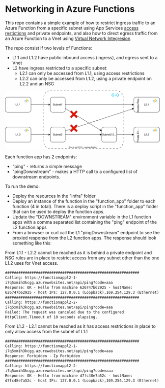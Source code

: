 # Networking in Azure Functions

This repo contains a simple example of how to restrict ingress traffic to an Azure Function from a specific subnet using App Services [access restictions](hhttps://learn.microsoft.com/en-us/azure/app-service/overview-access-restrictions) and private endpoints, and also how to direct egress traffic from an Azure Function to a Vnet using [Virtual Network Integresion](https://learn.microsoft.com/en-us/azure/app-service/overview-vnet-integration).

The repo consist if two levels of Functions:

* L1.1 and L1.2 have public inbound access (ingress), and egress sent to a Vnet
* L2 have ingress restricted to a specific subnet:
    * L2.1 can only be accessed from L1.1, using access restrictions
    * L2.2 can only be accessed from L1.2, using a private endpoint on L2.2 and an NSG

![Overview Diagram](./azure.drawio.svg)

Each function app has 2 endpoints:

* "ping" - returns a simple message
* "pingDownstream" - makes a HTTP call to a configured list of downstream endpoints.

To run the demo:

* Deploy the resources in the "infra" folder
* Deploy an instance of the function in the "function_app" folder to each function (4 in total). There is a deploy script in the "function_app" folder that can be used to deploy the function apps.
* Update the "DOWNSTREAM" environment variable in the L1 function apps with a comma separated list containing the "ping" endpoint of the L2 function apps
* From a browser or curl call the L1 "pingDownstream" endpoint to see the proxied response from the L2 function apps. The response should look something like this:

From L1.1 - L2.2 cannot be reached as it is behind a private endpoint and NSG rules are in place to restrict access from any subnet other than the one L1.2 uses for Vnet access.

```
#############################################################
Calling: https://functionappl2-1-i7q5xmih3kcgg.azurewebsites.net/api/ping?code=aaa
Response: OK - Hello from machine 626747b62925 - hostName: 626747b62925 - host IPs: 127.0.0.1 (Loopback),169.254.129.3 (Ethernet)
#############################################################
Calling: https://functionappl2-2-i7q5xmih3kcgg.azurewebsites.net/api/ping?code=aaa
Failed: The request was canceled due to the configured HttpClient.Timeout of 10 seconds elapsing.
```

From L1.2 - L2.1 cannot be reached as it has access restrictions in place to only allow access from the subnet of L1.1

```
#############################################################
Calling: https://functionappl2-1-i7q5xmih3kcgg.azurewebsites.net/api/ping?code=aaa
Response: Forbidden - Ip Forbidden
#############################################################
Calling: https://functionappl2-2-i7q5xmih3kcgg.azurewebsites.net/api/ping?code=aaa
Response: OK - Hello from machine d7fc48e7a52c - hostName: d7fc48e7a52c - host IPs: 127.0.0.1 (Loopback),169.254.129.3 (Ethernet)
```